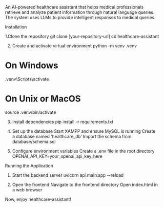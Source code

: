 An AI-powered healthcare assistant that helps medical professionals retrieve and analyze patient information through natural language queries. The system uses LLMs to provide intelligent responses to medical queries.


Installation

1.Clone the repository
git clone [your-repository-url]
cd healthcare-assistant

2. Create and activate virtual environment
python -m venv .venv
# On Windows
.venv\Scripts\activate
# On Unix or MacOS
source .venv/bin/activate

3. Install dependencies
pip install -r requirements.txt

4. Set up the database
Start XAMPP and ensure MySQL is running
Create a database named 'healthcare_db'
Import the schema from database/schema.sql

6. Configure environment variables Create a .env file in the root directory
OPENAI_API_KEY=your_openai_api_key_here

Running the Application

1. Start the backend server
uvicorn api.main:app --reload

2. Open the frontend
Navigate to the frontend directory
Open index.html in a web browser

Now, enjoy healthcare-assistant!
